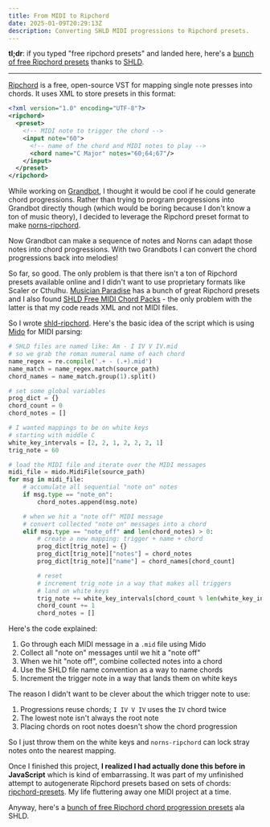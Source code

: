 ```yaml
---
title: From MIDI to Ripchord
date: 2025-01-09T20:29:13Z
description: Converting SHLD MIDI progressions to Ripchord presets.
---
```


**tl;dr**: if you typed "free ripchord presets" and landed here, here's a [bunch of free Ripchord presets](./shld-ripchord-progressions.zip) thanks to [SHLD](https://github.com/ldrolez/free-midi-chords).

---

[Ripchord](https://trackbout.com/) is a free, open-source VST for mapping single note presses into chords. It uses XML to store presets in this format:

```XML
<?xml version="1.0" encoding="UTF-8"?>
<ripchord>
  <preset>
    <!-- MIDI note to trigger the chord -->
    <input note="60">
      <!-- name of the chord and MIDI notes to play -->
      <chord name="C Major" notes="60;64;67"/>
    </input>
  </preset>
</ripchord>
```

While working on [Grandbot](https://github.com/handeyeco/Grandbot), I thought it would be cool if he could generate chord progressions. Rather than trying to program progressions into Grandbot directly though (which would be boring because I don't know a ton of music theory), I decided to leverage the Ripchord preset format to make [norns-ripchord](https://github.com/handeyeco/norns-ripchord).

Now Grandbot can make a sequence of notes and Norns can adapt those notes into chord progressions. With two Grandbots I can convert the chord progressions back into melodies!

So far, so good. The only problem is that there isn't a ton of Ripchord presets available online and I didn't want to use proprietary formats like Scaler or Cthulhu. [Musician Paradise](https://www.patreon.com/musicianparadise) has a bunch of great Ripchord presets and I also found [SHLD Free MIDI Chord Packs](https://github.com/ldrolez/free-midi-chords) - the only problem with the latter is that my code reads XML and not MIDI files.

So I wrote [shld-ripchord](https://github.com/handeyeco/shld-ripchord). Here's the basic idea of the script which is using [Mido](https://mido.readthedocs.io/en/stable/) for MIDI parsing:

```Python
# SHLD files are named like: Am - I IV V IV.mid
# so we grab the roman numeral name of each chord
name_regex = re.compile('.+ - (.+).mid')
name_match = name_regex.match(source_path)
chord_names = name_match.group(1).split()

# set some global variables
prog_dict = {}
chord_count = 0
chord_notes = []

# I wanted mappings to be on white keys
# starting with middle C
white_key_intervals = [2, 2, 1, 2, 2, 2, 1]
trig_note = 60

# load the MIDI file and iterate over the MIDI messages
midi_file = mido.MidiFile(source_path)
for msg in midi_file:
    # accumulate all sequential "note on" notes
    if msg.type == "note_on":
        chord_notes.append(msg.note)

    # when we hit a "note off" MIDI message
    # convert collected "note on" messages into a chord
    elif msg.type == "note_off" and len(chord_notes) > 0:
        # create a new mapping: trigger + name + chord
        prog_dict[trig_note] = {}
        prog_dict[trig_note]["notes"] = chord_notes
        prog_dict[trig_note]["name"] = chord_names[chord_count]

        # reset
        # increment trig_note in a way that makes all triggers
        # land on white keys
        trig_note += white_key_intervals[chord_count % len(white_key_intervals)]
        chord_count += 1
        chord_notes = []
```

Here's the code explained:

1. Go through each MIDI message in a `.mid` file using Mido
2. Collect all "note on" messages until we hit a "note off"
3. When we hit "note off", combine collected notes into a chord
4. Use the SHLD file name convention as a way to name chords
5. Increment the trigger note in a way that lands them on white keys

The reason I didn't want to be clever about the which trigger note to use:

1. Progressions reuse chords; `I IV V IV` uses the `IV` chord twice
2. The lowest note isn't always the root note
3. Placing chords on root notes doesn't show the chord progression

So I just throw them on the white keys and `norns-ripchord` can lock stray notes onto the nearest mapping.

Once I finished this project, **I realized I had actually done this before in JavaScript** which is kind of embarrassing. It was part of my unfinished attempt to autogenerate Ripchord presets based on sets of chords: [ripchord-presets](https://github.com/handeyeco/ripchord-presets). My life fluttering away one MIDI project at a time.

Anyway, here's a [bunch of free Ripchord chord progression presets](./shld-ripchord-progressions.zip) ala SHLD.
